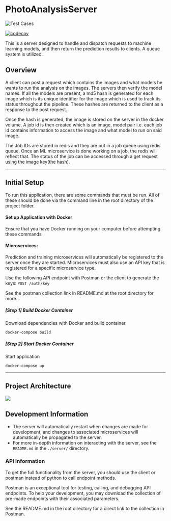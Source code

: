 # PhotoAnalysisServer

![Test Cases](https://github.com/UMass-Rescue/CombinedTechStack/workflows/CI/badge.svg)


[![codecov](https://codecov.io/gh/UMass-Rescue/CombinedTechStack/branch/master/graph/badge.svg?token=PPHUI2233J)](https://codecov.io/gh/UMass-Rescue/CombinedTechStack)


This is a server designed to handle and dispatch requests to machine learning models, and then return the prediction results to clients. A queue system is utilized.


## Overview
A client can post a request which contains the images and what models he wants to run the analysis on the images. The servers then verify the model names. If all the models are present, a md5 hash is generated for each image which is its unique identifier for the image which is used to track its status throughout the pipeline. These hashes are returned to the client as a response to the post request.

Once the hash is generated, the image is stored on the server in the docker volume. A job id is then created which is an image, model pair i.e. each job id contains information to access the image and what model to run on said image.

The Job IDs are stored in redis and they are put in a job queue using redis queue. Once an ML microservice is done working on a job, the redis will reflect that. The status of the job can be accessed through a get request using the image key(the hash).

---

## Initial Setup

To run this application, there are some commands that must be run. All of these should be done via the command line in the root directory of the project folder.


#### Set up Application with Docker
Ensure that you have Docker running on your computer before attempting these commands

#### Microservices:

Prediction and training microservices will automatically be registered to the server once
they are started. Microservices must also use an API key that is registered for a specific
microservice type.

Use the following API endpoint with Postman or the client to generate the keys:
`POST /auth/key`

See the postman collection link in README.md at the root directory for more...

##### [Step 1] Build Docker Container
Download dependencies with Docker and build container
```
docker-compose build
```

##### [Step 2] Start Docker Container
Start application
```
docker-compose up
```

---

## Project Architecture
![](https://i.imgur.com/z4WX9v0.png)


## Development Information

- The server will automatically restart when changes are made for development, and changes to
  associated microservices will automatically be propagated to the server.
- For more in-depth information on interacting with the server, see the `README.md` in the `./server/` directory.

### API Information

To get the full functionality from the server, you should use the client or postman instead
of python to call endpoint methods.

Postman is an exceptional tool for testing, calling, and debugging API endpoints. To help
your development, you may download the collection of pre-made endpoints with their associated
parameters.

See the README.md in the root directory for a direct link to the collection in Postman.